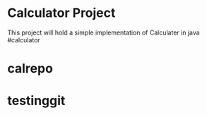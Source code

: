 # Calculator Project 
This project will hold a simple implementation of Calculater in java 
#calculator 
# calrepo
# testinggit
